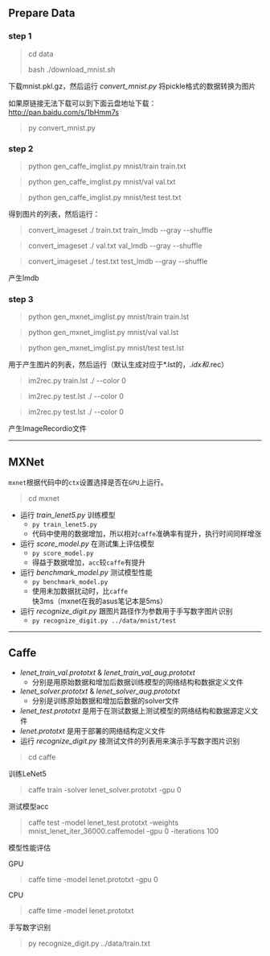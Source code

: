 ## Prepare Data
### step 1

> cd data
>
> bash ./download_mnist.sh

下载mnist.pkl.gz，然后运行 *convert_mnist.py* 将pickle格式的数据转换为图片

如果原链接无法下载可以到下面云盘地址下载：
http://pan.baidu.com/s/1bHmm7s

> py convert_mnist.py

### step 2
> python gen_caffe_imglist.py mnist/train train.txt

> python gen_caffe_imglist.py mnist/val val.txt

> python gen_caffe_imglist.py mnist/test test.txt

得到图片的列表，然后运行： 
> convert_imageset ./ train.txt train_lmdb --gray --shuffle

> convert_imageset ./ val.txt val_lmdb --gray --shuffle

> convert_imageset ./ test.txt test_lmdb --gray --shuffle

产生lmdb

### step 3
> python gen_mxnet_imglist.py mnist/train train.lst

> python gen_mxnet_imglist.py mnist/val val.lst

> python gen_mxnet_imglist.py mnist/test test.lst

用于产生图片的列表，然后运行（默认生成对应于*.lst的，*.idx和*.rec）

> im2rec.py train.lst ./ --color 0

> im2rec.py test.lst ./ --color 0

> im2rec.py test.lst ./ --color 0

产生ImageRecordio文件

---

## MXNet

`mxnet`根据代码中的`ctx`设置选择是否在`GPU`上运行。

> cd mxnet

+ 运行 *train_lenet5.py* 训练模型
  + `py train_lenet5.py`
  + 代码中使用的数据增加，所以相对`caffe`准确率有提升，执行时间同样增涨
+ 运行 *score_model.py* 在测试集上评估模型
  + `py score_model.py`
  + 得益于数据增加，`acc`较`caffe`有提升
+ 运行 *benchmark_model.py* 测试模型性能
  + `py benchmark_model.py`
  + 使用未加数据扰动时，比`caffe`快3ms（mxnet在我的asus笔记本是5ms）
+ 运行 *recognize_digit.py* 跟图片路径作为参数用于手写数字图片识别
  + `py recognize_digit.py ../data/mnist/test`

---

## Caffe

+ *lenet_train_val.prototxt* & *lenet_train_val_aug.prototxt*
  + 分别是用原始数据和增加后数据训练模型的网络结构和数据定义文件
+ *lenet_solver.prototxt* & *lenet_solver_aug.prototxt* 
  + 分别是训练原始数据和增加后数据的solver文件
+ *lenet_test.prototxt* 是用于在测试数据上测试模型的网络结构和数据源定义文件
+ *lenet.prototxt* 是用于部署的网络结构定义文件
+ 运行 *recognize_digit.py* 接测试文件的列表用来演示手写数字图片识别

> cd caffe

训练LeNet5

> caffe train -solver lenet_solver.prototxt -gpu 0

测试模型acc

> caffe test -model lenet_test.prototxt -weights mnist_lenet_iter_36000.caffemodel -gpu 0 -iterations 100

模型性能评估

GPU

> caffe time -model lenet.prototxt -gpu 0

CPU

> caffe time -model lenet.prototxt

手写数字识别

> py recognize_digit.py ../data/train.txt
